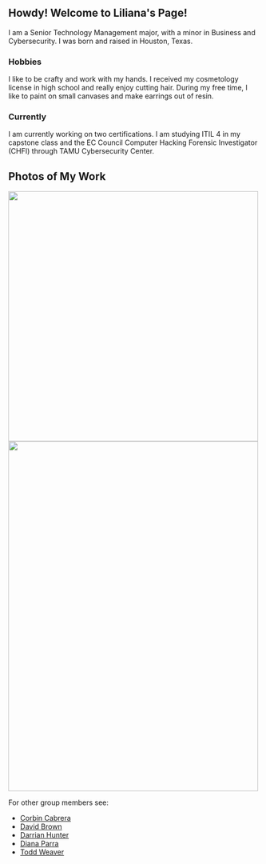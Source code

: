 ## Howdy! Welcome to Liliana's Page!
I am a Senior Technology Management major, with a minor in Business and Cybersecurity. 
I was born and raised in Houston, Texas. 

### Hobbies
I like to be crafty and work with my hands. I received my cosmetology license in high school and really enjoy cutting hair.
During my free time, I like to paint on small canvases and make earrings out of resin. 


### Currently
I am currently working on two certifications.
I am studying ITIL 4 in my capstone class and the EC Council Computer Hacking Forensic Investigator (CHFI) through TAMU Cybersecurity Center. 

## Photos of My Work 
<img src="https://gvgtw.github.io/tcmg412-project2/images/lilianapic.jpg" height="500" width="500">


<img src="https://gvgtw.github.io/tcmg412-project2/images/liliana.jpg" height="700" width="500">





For other group members see:
* [Corbin Cabrera](https://gvgtw.github.io/tcmg412-project2/index)
* [David Brown](https://guides.github.com/features/mastering-markdown/)
* [Darrian Hunter](https://guides.github.com/features/mastering-markdown/)
* [Diana Parra](https://guides.github.com/features/mastering-markdown/)
* [Todd Weaver](https://guides.github.com/features/mastering-markdown/)
